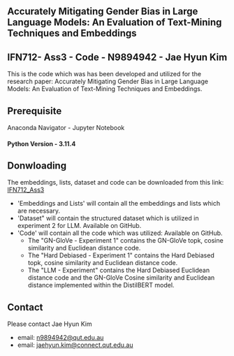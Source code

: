 ## Accurately Mitigating Gender Bias in Large Language Models: An Evaluation of Text-Mining Techniques and Embeddings
## IFN712- Ass3 - Code - N9894942 - Jae Hyun Kim
This is the code which was has been developed and utilized for the research paper: Accurately Mitigating Gender Bias in Large Language Models: An Evaluation of Text-Mining Techniques and Embeddings. 


## Prerequisite
Anaconda Navigator - Jupyter Notebook
#### Python Version - 3.11.4

## Donwloading
The embeddings, lists, dataset and code can be downloaded from this link: [IFN712_Ass3](https://drive.google.com/drive/folders/1h6s2L2lTRNft_H6slAgB5fxMBrlFdqX5?usp=drive_link)

- 'Embeddings and Lists' will contain all the embeddings and lists which are necessary.
- 'Dataset" will contain the structured dataset which is utilized in experiment 2 for LLM. Available on GitHub.
- 'Code' will contain all the code which was utilized: Available on GitHub.
  - The "GN-GloVe - Experiment 1" contains the GN-GloVe topk, cosine similarity and Euclidean distance code.
  - The "Hard Debiased - Experiment 1" contains the Hard Debiased topk, cosine similarity and Euclidean distance code.
  - The "LLM - Experiment" contains the Hard Debiased Euclidean distance code and the GN-GloVe Cosine similarity and Euclidean distance implemented within the DistilBERT model.

## Contact
Please contact Jae Hyun Kim
- email: n9894942@qut.edu.au
- email: jaehyun.kim@connect.qut.edu.au
